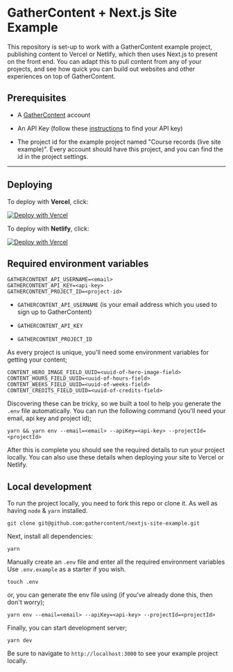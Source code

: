 # GatherContent + Next.js Site Example

This repository is set-up to work with a GatherContent example project, publishing content to Vercel or Netlify, which then uses Next.js to present on the front end. You can adapt this to pull content from any of your projects, and see how quick you can build out websites and other experiences on top of GatherContent.

## Prerequisites

- A [GatherContent](https://gathercontent.com/) account

- An API Key (follow these [instructions](https://docs.gathercontent.com/reference#authentication) to find your API key)

- The project id for the example project named "Course records (live site example)". Every account should have this project, and you can find the id in the project settings.

---

## Deploying

To deploy with **Vercel**, click:

[![Deploy with Vercel](https://vercel.com/button)](https://vercel.com/new/git/external?repository-url=https://github.com/gathercontent/nextjs-site-example&env=GATHERCONTENT_API_USERNAME%2CGATHERCONTENT_API_KEY%2CGATHERCONTENT_PROJECT_ID&demo-title=Royal+University+of+GatherContent&demo-description=GatherContent+example+project%2C+publishing+content+to+Vercel+or+Netlify%2C+which+then+uses+Next.js+to+present+on+the+front+end.&demo-url=https%3A%2F%2Funiversity-wheat.vercel.app%2F&demo-image=blob%3Ahttps%3A%2F%2Fvercel.com%2F5e754c6f-5390-4f5c-8003-26945d2d8713&teamSlug=gathercontent)

To deploy with **Netlify**, click:

[![Deploy with Vercel](https://www.netlify.com/img/deploy/button.svg)](https://app.netlify.com/start/deploy?repository=https://github.com/gathercontent/nextjs-site-example)

## Required environment variables

```
GATHERCONTENT_API_USERNAME=<email>
GATHERCONTENT_API_KEY=<api-key>
GATHERCONTENT_PROJECT_ID=<project-id>
```
- `GATHERCONTENT_API_USERNAME` (is your email address which you used to sign up to GatherContent)

- `GATHERCONTENT_API_KEY`

- `GATHERCONTENT_PROJECT_ID`

As every project is unique, you'll need some environment variables for getting your content;

```
CONTENT_HERO_IMAGE_FIELD_UUID=<uuid-of-hero-image-field>
CONTENT_HOURS_FIELD_UUID=<uuid-of-hours-field>
CONTENT_WEEKS_FIELD_UUID=<uuid-of-weeks-field>
CONTENT_CREDITS_FIELD_UUID=<uuid-of-credits-field>
```

Discovering these can be tricky, so we built a tool to help you generate the `.env` file automatically. You can run the following command (you'll need your email, api key and project id); 

```
yarn && yarn env --email=<email> --apiKey=<api-key> --projectId=<projectId>
```

After this is complete you should see the required details to run your project locally. You can also use these details when deploying your site to Vercel or Netlify.

## Local development

To run the project locally, you need to fork this repo or clone it. As well as having `node` & `yarn` installed.

```
git clone git@github.com:gathercontent/nextjs-site-example.git
```

Next, install all dependencies:

```
yarn
```

Manually create an `.env` file and enter all the required environment variables Use `.env.example` as a starter if you wish.

```
touch .env
```

or, you can generate the env file using (if you've already done this, then don't worry);

```
yarn env --email=<email> --apiKey=<api-key> --projectId=<projectId>
```

Finally, you can start development server;

```
yarn dev
```

Be sure to navigate to `http://localhost:3000` to see your example project locally.
